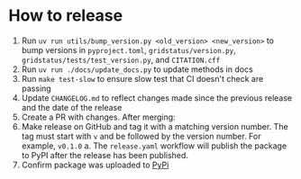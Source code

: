 # How to release

1. Run `uv run utils/bump_version.py <old_version> <new_version>` to bump versions in `pyproject.toml`, `gridstatus/version.py`, `gridstatus/tests/test_version.py`, and `CITATION.cff`
2. Run `uv run ./docs/update_docs.py` to update methods in docs
3. Run `make test-slow` to ensure slow test that CI doesn't check are passing
4. Update `CHANGELOG.md` to reflect changes made since the previous release and the date of the release
5. Create a PR with changes. After merging:
6. Make release on GitHub and tag it with a matching version number. The tag must start with `v` and be followed by the version number. For example, `v0.1.0`
  a. The `release.yaml` workflow will publish the package to PyPI after the release has been published.
1. Confirm package was uploaded to [PyPi](https://pypi.org/project/gridstatus/)
